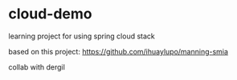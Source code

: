 # cloud-demo
learning project for using spring cloud stack

based on this project: https://github.com/ihuaylupo/manning-smia

collab with dergil  
